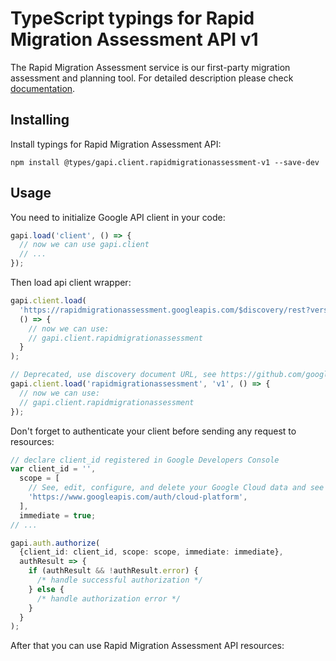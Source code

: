 # TypeScript typings for Rapid Migration Assessment API v1

The Rapid Migration Assessment service is our first-party migration assessment and planning tool.
For detailed description please check [documentation](https://cloud.google.com/migration-center).

## Installing

Install typings for Rapid Migration Assessment API:

```
npm install @types/gapi.client.rapidmigrationassessment-v1 --save-dev
```

## Usage

You need to initialize Google API client in your code:

```typescript
gapi.load('client', () => {
  // now we can use gapi.client
  // ...
});
```

Then load api client wrapper:

```typescript
gapi.client.load(
  'https://rapidmigrationassessment.googleapis.com/$discovery/rest?version=v1',
  () => {
    // now we can use:
    // gapi.client.rapidmigrationassessment
  }
);
```

```typescript
// Deprecated, use discovery document URL, see https://github.com/google/google-api-javascript-client/blob/master/docs/reference.md#----gapiclientloadname----version----callback--
gapi.client.load('rapidmigrationassessment', 'v1', () => {
  // now we can use:
  // gapi.client.rapidmigrationassessment
});
```

Don't forget to authenticate your client before sending any request to resources:

```typescript
// declare client_id registered in Google Developers Console
var client_id = '',
  scope = [
    // See, edit, configure, and delete your Google Cloud data and see the email address for your Google Account.
    'https://www.googleapis.com/auth/cloud-platform',
  ],
  immediate = true;
// ...

gapi.auth.authorize(
  {client_id: client_id, scope: scope, immediate: immediate},
  authResult => {
    if (authResult && !authResult.error) {
      /* handle successful authorization */
    } else {
      /* handle authorization error */
    }
  }
);
```

After that you can use Rapid Migration Assessment API resources: <!-- TODO: make this work for multiple namespaces -->

```typescript

```
